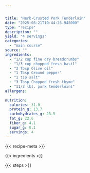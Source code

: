 ```yaml
---


title: "Herb-Crusted Pork Tenderloin"
date: "2025-08-21T10:44:26.948000"
type: "recipe"
description: ""
yield: "4 servings"
categories:
  - "main course"
source: ""
ingredients:
  - "1/2 cup fine dry breadcrumbs"
  - "1/3 cup chopped fresh basil"
  - "3 Tbsp Olive oil"
  - "1 Tbsp Ground pepper"
  - "1 tsp salt"
  - "3 Tbsp Chopped fresh thyme"
  - "11/2 lbs. pork tenderloins"
allergens:
  -
nutrition:
  calories: 31.0
  protein_g: 13.7
  carbohydrates_g: 23.5
  fat_g: 22.6
  fiber_g: 4.1
  sugar_g: 0.1
  servings: 4
---
```


{{< recipe-meta >}}

{{< ingredients >}}

{{< steps >}}
